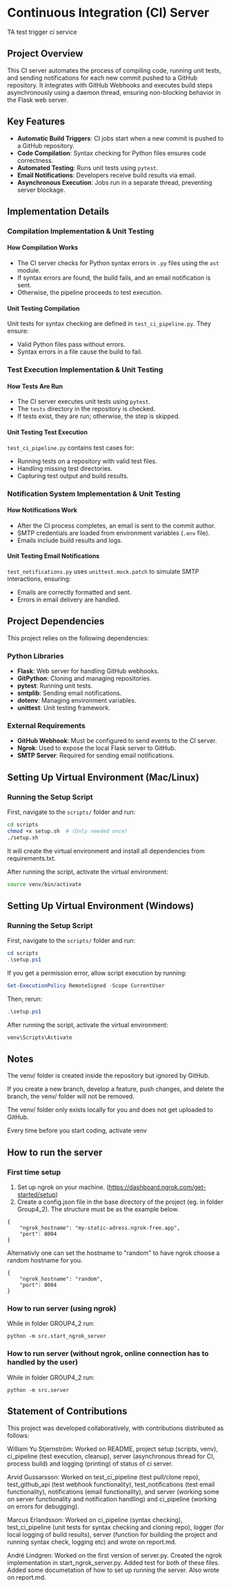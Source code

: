 # Continuous Integration (CI) Server
TA test trigger ci service

## Project Overview
This CI server automates the process of compiling code, running unit tests, and sending notifications for each new commit pushed to a GitHub repository. It integrates with GitHub Webhooks and executes build steps asynchronously using a daemon thread, ensuring non-blocking behavior in the Flask web server.

## Key Features
- **Automatic Build Triggers**: CI jobs start when a new commit is pushed to a GitHub repository.
- **Code Compilation**: Syntax checking for Python files ensures code correctness.
- **Automated Testing**: Runs unit tests using `pytest`.
- **Email Notifications**: Developers receive build results via email.
- **Asynchronous Execution**: Jobs run in a separate thread, preventing server blockage.


## Implementation Details

### Compilation Implementation & Unit Testing

#### How Compilation Works
- The CI server checks for Python syntax errors in `.py` files using the `ast` module.
- If syntax errors are found, the build fails, and an email notification is sent.
- Otherwise, the pipeline proceeds to test execution.

#### Unit Testing Compilation
Unit tests for syntax checking are defined in `test_ci_pipeline.py`. They ensure:
- Valid Python files pass without errors.
- Syntax errors in a file cause the build to fail.

### Test Execution Implementation & Unit Testing

#### How Tests Are Run
- The CI server executes unit tests using `pytest`.
- The `tests` directory in the repository is checked.
- If tests exist, they are run; otherwise, the step is skipped.

#### Unit Testing Test Execution
`test_ci_pipeline.py` contains test cases for:
- Running tests on a repository with valid test files.
- Handling missing test directories.
- Capturing test output and build results.

### Notification System Implementation & Unit Testing

#### How Notifications Work
- After the CI process completes, an email is sent to the commit author.
- SMTP credentials are loaded from environment variables (`.env` file).
- Emails include build results and logs.

#### Unit Testing Email Notifications
`test_notifications.py` uses `unittest.mock.patch` to simulate SMTP interactions, ensuring:
- Emails are correctly formatted and sent.
- Errors in email delivery are handled.

## Project Dependencies
This project relies on the following dependencies:

### Python Libraries
- **Flask**: Web server for handling GitHub webhooks.
- **GitPython**: Cloning and managing repositories.
- **pytest**: Running unit tests.
- **smtplib**: Sending email notifications.
- **dotenv**: Managing environment variables.
- **unittest**: Unit testing framework.

### External Requirements
- **GitHub Webhook**: Must be configured to send events to the CI server.
- **Ngrok**: Used to expose the local Flask server to GitHub.
- **SMTP Server**: Required for sending email notifications.


##  Setting Up Virtual Environment (Mac/Linux)

### Running the Setup Script
First, navigate to the `scripts/` folder and run:
```bash
cd scripts
chmod +x setup.sh  # (Only needed once)
./setup.sh
```

It will create the virtual environment and install all dependencies from requirements.txt.

After running the script, activate the virtual environment:
```bash
source venv/bin/activate
```

##  Setting Up Virtual Environment (Windows)

### Running the Setup Script
First, navigate to the `scripts/` folder and run:
```powershell
cd scripts
.\setup.ps1
```
If you get a permission error, allow script execution by running:

```powershell
Set-ExecutionPolicy RemoteSigned -Scope CurrentUser
```
Then, rerun:
```powershell
.\setup.ps1
```
After running the script, activate the virtual environment:
```powershell
venv\Scripts\Activate
```

## Notes 
The venv/ folder is created inside the repository but ignored by GitHub.

If you create a new branch, develop a feature, push changes, and delete the branch, the venv/ folder will not be removed.

The venv/ folder only exists locally for you and does not get uploaded to GitHub.

Every time before you start coding, activate venv


## How to run the server

### First time setup
1. Set up ngrok on your machine. (https://dashboard.ngrok.com/get-started/setup)
2. Create a config.json file in the base directory of the project (eg. in folder Group4_2). The structure must be as the example below.

```
{
    "ngrok_hostname": "my-static-adress.ngrok-free.app",
    "port": 8004
}
``` 
Alternativly one can set the hostname to "random" to have ngrok choose a random hostname for you.
``` 
{
    "ngrok_hostname": "random",
    "port": 8004
}
``` 

### How to run server (using ngrok)
While in folder GROUP4_2 run:
``` 
python -m src.start_ngrok_server
```
### How to run server (without ngrok, online connection has to handled by the user)
While in folder GROUP4_2 run:
``` 
python -m src.server
```


## Statement of Contributions
This project was developed collaboratively, with contributions distributed as follows:

William Yu Stjernström: Worked on README, project setup (scripts, venv), ci_pipeline (test execution, cleanup), server (asynchronous thread for CI, process build) and  logging (printing) of status of ci server.

Arvid Gussarsson: Worked on test_ci_pipeline (test pull/clone repo), test_github_api (test webhook functionality), test_notifications (test email functionality), notifications (email functionality), and server (working some on server functionality and notification handling) and ci_pipeline (working on errors for debugging).

Marcus Erlandsson: Worked on ci_pipeline (syntax checking), test_ci_pipeline (unit tests for syntax checking and cloning repo), logger (for local logging of build results), server (function for building the project and running syntax check, logging etc) and wrote on report.md.

André Lindgren: Worked on the first version of server.py. Created the ngrok implementation in start_ngrok_server.py. Added test for both of these files. Added some documetation of how to set up running the server. Also wrote on report.md.

